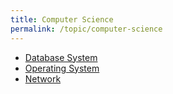 ```yaml
---
title: Computer Science
permalink: /topic/computer-science
---
```


- [Database System](/categories/database-system)
- [Operating System](/categories/operating-system)
- [Network](/categories/network)

